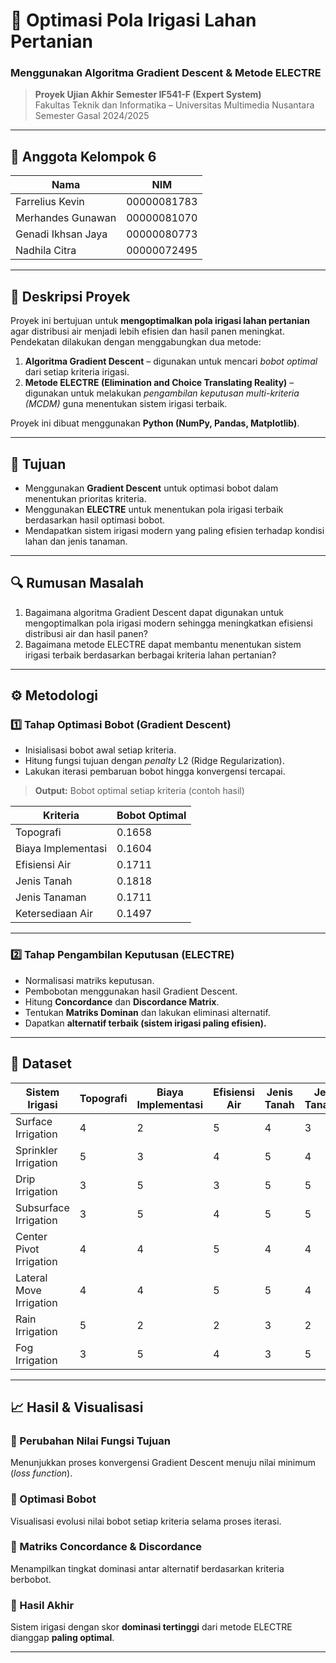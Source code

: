 # 🌾 Optimasi Pola Irigasi Lahan Pertanian
### Menggunakan Algoritma Gradient Descent & Metode ELECTRE

> **Proyek Ujian Akhir Semester IF541-F (Expert System)**  
> Fakultas Teknik dan Informatika – Universitas Multimedia Nusantara  
> Semester Gasal 2024/2025  

---

## 👥 Anggota Kelompok 6
| Nama | NIM |
|------|------|
| Farrelius Kevin | 00000081783 |
| Merhandes Gunawan | 00000081070 |
| Genadi Ikhsan Jaya | 00000080773 |
| Nadhila Citra | 00000072495 |

---

## 🧠 Deskripsi Proyek

Proyek ini bertujuan untuk **mengoptimalkan pola irigasi lahan pertanian** agar distribusi air menjadi lebih efisien dan hasil panen meningkat.  
Pendekatan dilakukan dengan menggabungkan dua metode:

1. **Algoritma Gradient Descent** – digunakan untuk mencari *bobot optimal* dari setiap kriteria irigasi.  
2. **Metode ELECTRE (Elimination and Choice Translating Reality)** – digunakan untuk melakukan *pengambilan keputusan multi-kriteria (MCDM)* guna menentukan sistem irigasi terbaik.

Proyek ini dibuat menggunakan **Python (NumPy, Pandas, Matplotlib)**.

---

## 🎯 Tujuan
- Menggunakan **Gradient Descent** untuk optimasi bobot dalam menentukan prioritas kriteria.
- Menggunakan **ELECTRE** untuk menentukan pola irigasi terbaik berdasarkan hasil optimasi bobot.
- Mendapatkan sistem irigasi modern yang paling efisien terhadap kondisi lahan dan jenis tanaman.

---

## 🔍 Rumusan Masalah
1. Bagaimana algoritma Gradient Descent dapat digunakan untuk mengoptimalkan pola irigasi modern sehingga meningkatkan efisiensi distribusi air dan hasil panen?
2. Bagaimana metode ELECTRE dapat membantu menentukan sistem irigasi terbaik berdasarkan berbagai kriteria lahan pertanian?

---

## ⚙️ Metodologi

### 1️⃣ Tahap Optimasi Bobot (Gradient Descent)
- Inisialisasi bobot awal setiap kriteria.  
- Hitung fungsi tujuan dengan *penalty* L2 (Ridge Regularization).  
- Lakukan iterasi pembaruan bobot hingga konvergensi tercapai.  

> **Output:** Bobot optimal setiap kriteria (contoh hasil)
> 
| Kriteria | Bobot Optimal |
|-----------|---------------|
| Topografi | 0.1658 |
| Biaya Implementasi | 0.1604 |
| Efisiensi Air | 0.1711 |
| Jenis Tanah | 0.1818 |
| Jenis Tanaman | 0.1711 |
| Ketersediaan Air | 0.1497 |

---

### 2️⃣ Tahap Pengambilan Keputusan (ELECTRE)
- Normalisasi matriks keputusan.
- Pembobotan menggunakan hasil Gradient Descent.
- Hitung **Concordance** dan **Discordance Matrix**.
- Tentukan **Matriks Dominan** dan lakukan eliminasi alternatif.
- Dapatkan **alternatif terbaik (sistem irigasi paling efisien).**

---

## 💾 Dataset

| Sistem Irigasi | Topografi | Biaya Implementasi | Efisiensi Air | Jenis Tanah | Jenis Tanaman | Ketersediaan Air |
|----------------|------------|--------------------|----------------|---------------|----------------|------------------|
| Surface Irrigation | 4 | 2 | 5 | 4 | 3 | 5 |
| Sprinkler Irrigation | 5 | 3 | 4 | 5 | 4 | 4 |
| Drip Irrigation | 3 | 5 | 3 | 5 | 5 | 3 |
| Subsurface Irrigation | 3 | 5 | 4 | 5 | 5 | 3 |
| Center Pivot Irrigation | 4 | 4 | 5 | 4 | 4 | 4 |
| Lateral Move Irrigation | 4 | 4 | 5 | 5 | 4 | 4 |
| Rain Irrigation | 5 | 2 | 2 | 3 | 2 | 2 |
| Fog Irrigation | 3 | 5 | 4 | 3 | 5 | 3 |

---

## 📈 Hasil & Visualisasi

### 🔹 Perubahan Nilai Fungsi Tujuan
Menunjukkan proses konvergensi Gradient Descent menuju nilai minimum (*loss function*).

### 🔹 Optimasi Bobot
Visualisasi evolusi nilai bobot setiap kriteria selama proses iterasi.

### 🔹 Matriks Concordance & Discordance
Menampilkan tingkat dominasi antar alternatif berdasarkan kriteria berbobot.

### 🔹 Hasil Akhir
Sistem irigasi dengan skor **dominasi tertinggi** dari metode ELECTRE dianggap **paling optimal**.

---

